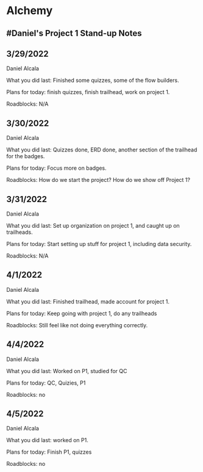 # Alchemy
#Daniel's Project 1 Stand-up Notes
--------------------------------------
3/29/2022
---------------------
Daniel Alcala

What you did last: Finished some quizzes, some of the flow builders.

Plans for today: finish quizzes, finish trailhead, work on project 1.

Roadblocks: N/A

3/30/2022
----------------------
Daniel Alcala

What you did last: Quizzes done, ERD done, another section of the trailhead for the badges.

Plans for today: Focus more on badges.

Roadblocks: How do we start the project? How do we show off Project 1?

3/31/2022
----------------------
Daniel Alcala

What you did last: Set up organization on project 1, and caught up on trailheads.

Plans for today: Start setting up stuff for project 1, including data security.

Roadblocks: N/A

4/1/2022
----------------------
Daniel Alcala

What you did last: Finished trailhead, made account for project 1.

Plans for today: Keep going with project 1, do any trailheads

Roadblocks: Still feel like not doing everything correctly.

4/4/2022
--------------------------
Daniel Alcala

What you did last: Worked on P1, studied for QC

Plans for today: QC, Quizies, P1

Roadblocks: no

4/5/2022
----------------------------
Daniel Alcala

What you did last: worked on P1.

Plans for today: Finish P1, quizzes

Roadblocks: no